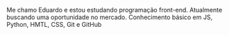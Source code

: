Me chamo Eduardo e estou estudando programação front-end. Atualmente buscando uma oportunidade no mercado.
Conhecimento básico em JS, Python, HMTL, CSS, Git e GitHub

